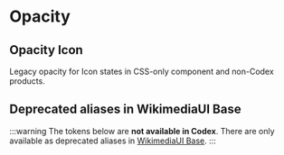 <script setup>
import CdxDocsTokensTable from '../../src/components/tokens/TokensTable.vue';
import tokens from '@wikimedia/codex-design-tokens/theme-wikimedia-ui.json';
import aliases from '@wikimedia/codex-design-tokens/deprecated-aliases-wikimedia-ui-base.json';
</script>

# Opacity

<cdx-docs-tokens-table
	:tokens="tokens.opacity"
	token-demo="CdxDocsTokenDemo"
	token-category="opacity"
	css-property="opacity"
/>

## Opacity Icon

Legacy opacity for Icon states in CSS-only component and non-Codex products.

<cdx-docs-tokens-table
	:tokens="tokens['opacity-icon']"
	token-demo="CdxDocsTokenDemo"
	token-category="opacity-icon"
	css-property="opacity"
/>

## Deprecated aliases in WikimediaUI Base

:::warning
The tokens below are **not available in Codex**. There are only available as deprecated aliases in
[WikimediaUI Base](https://www.npmjs.com/package/wikimedia-ui-base).
:::

<cdx-docs-tokens-table
	:tokens="aliases.opacity"
	token-demo="CdxDocsTokenDemo"
	token-category="opacity"
	css-property="opacity"
/>
